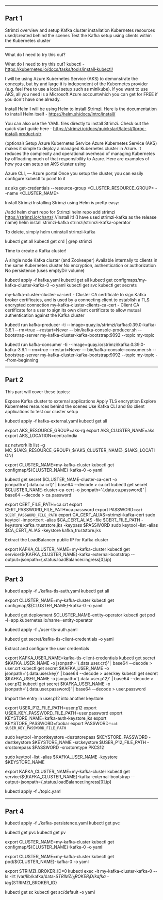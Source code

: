 
--------------------------------------------------------------------
Part 1
--------------------------------------------------------------------


Strimzi overview and setup
Kafka cluster installation
Kubernetes resources used/created behind the scenes
Test the Kafka setup using clients within the Kubernetes cluster

--------------------------------------------------------------------


What do I need to try this out?

What do I need to try this out?
kubectl - https://kubernetes.io/docs/tasks/tools/install-kubectl/

I will be using Azure Kubernetes Service (AKS) to demonstrate the concepts, but by and large it is independent of the Kubernetes provider (e.g. feel free to use a local setup such as minikube). If you want to use AKS, all you need is a Microsoft Azure accountwhich you can get for FREE if you don't have one already.

Install Helm
I will be using Helm to install Strimzi. Here is the documentation to install Helm itself - https://helm.sh/docs/intro/install/

You can also use the YAML files directly to install Strimzi. Check out the quick start guide here - https://strimzi.io/docs/quickstart/latest/#proc-install-product-str


(optional) Setup Azure Kubernetes Service
Azure Kubernetes Service (AKS) makes it simple to deploy a managed Kubernetes cluster in Azure. It reduces the complexity and operational overhead of managing Kubernetes by offloading much of that responsibility to Azure. Here are examples of how you can setup an AKS cluster using

Azure CLI, — Azure portal 
Once you setup the cluster, you can easily configure kubectl to point to it

az aks get-credentials --resource-group <CLUSTER_RESOURCE_GROUP> --name <CLUSTER_NAME>


Install Strimzi
Installing Strimzi using Helm is pretty easy:

//add helm chart repo for Strimzi
helm repo add strimzi https://strimzi.io/charts/
//install it! (I have used strimzi-kafka as the release name)
helm install strimzi-kafka strimzi/strimzi-kafka-operator

To delete, simply 
helm uninstall strimzi-kafka

kubectl get all
kubectl get crd | grep strimzi


Time to create a Kafka cluster!

A single node Kafka cluster (and Zookeeper)
Available internally to clients in the same Kubernetes cluster
No encryption, authentication or authorization
No persistence (uses emptyDir volume)

kubectl apply -f kafka.yaml
kubectl get all
kubectl get configmaps/my-kafka-cluster-kafka-0 -o yaml
kubectl get svc
kubectl get secrets

my-kafka-cluster-cluster-ca-cert - Cluster CA certificate to sign Kafka broker certificates, and is used by a connecting client to establish a TLS encrypted connection
my-kafka-cluster-clients-ca-cert - Client CA certificate for a user to sign its own client certificate to allow mutual authentication against the Kafka cluster

kubectl run kafka-producer -ti --image=quay.io/strimzi/kafka:0.39.0-kafka-3.6.1 --rm=true --restart=Never -- bin/kafka-console-producer.sh --bootstrap-server my-kafka-cluster-kafka-bootstrap:9092 --topic my-topic

kubectl run kafka-consumer -ti --image=quay.io/strimzi/kafka:0.39.0-kafka-3.6.1 --rm=true --restart=Never -- bin/kafka-console-consumer.sh --bootstrap-server my-kafka-cluster-kafka-bootstrap:9092 --topic my-topic --from-beginning



--------------------------------------------------------------------
Part 2
--------------------------------------------------------------------


This part will cover these topics:

Expose Kafka cluster to external applications
Apply TLS encryption
Explore Kubernetes resources behind the scenes
Use Kafka CLI and Go client applications to test our cluster setup


kubectl apply -f kafka-external.yaml
kubectl get all

export AKS_RESOURCE_GROUP=aks-rg
export AKS_CLUSTER_NAME=aks
export AKS_LOCATION=centralindia

az network lb list -g MC_${AKS_RESOURCE_GROUP}_${AKS_CLUSTER_NAME}_${AKS_LOCATION}

export CLUSTER_NAME=my-kafka-cluster
kubectl get configmap/${CLUSTER_NAME}-kafka-0 -o yaml

kubectl get secret $CLUSTER_NAME-cluster-ca-cert -o jsonpath='{.data.ca\.crt}' | base64 --decode > ca.crt
kubectl get secret $CLUSTER_NAME-cluster-ca-cert -o jsonpath='{.data.ca\.password}' | base64 --decode > ca.password


export CERT_FILE_PATH=ca.crt
export CERT_PASSWORD_FILE_PATH=ca.password
export PASSWORD=`cat $CERT_PASSWORD_FILE_PATH`
export CA_CERT_ALIAS=strimzi-kafka-cert
sudo keytool -importcert -alias $CA_CERT_ALIAS -file $CERT_FILE_PATH -keystore kafka_truststore.jks -keypass $PASSWORD
sudo keytool -list -alias $CA_CERT_ALIAS -keystore kafka_truststore.jks



Extract the LoadBalancer public IP for Kafka cluster

export KAFKA_CLUSTER_NAME=my-kafka-cluster
kubectl get service/${KAFKA_CLUSTER_NAME}-kafka-external-bootstrap --output=jsonpath={.status.loadBalancer.ingress[0].ip}






--------------------------------------------------------------------
Part 3
--------------------------------------------------------------------



kubectl apply -f ./kafka-tls-auth.yaml
kubectl get all

export CLUSTER_NAME=my-kafka-cluster
kubectl get configmap/${CLUSTER_NAME}-kafka-0 -o yaml

kubectl get deployment $CLUSTER_NAME-entity-operator
kubectl get pod -l=app.kubernetes.io/name=entity-operator

kubectl apply -f ./user-tls-auth.yaml

kubectl get secret/kafka-tls-client-credentials -o yaml


Extract and configure the user credentials

export KAFKA_USER_NAME=kafka-tls-client-credentials
kubectl get secret $KAFKA_USER_NAME -o jsonpath='{.data.user\.crt}' | base64 --decode > user.crt
kubectl get secret $KAFKA_USER_NAME -o jsonpath='{.data.user\.key}' | base64 --decode > user.key
kubectl get secret $KAFKA_USER_NAME -o jsonpath='{.data.user\.p12}' | base64 --decode > user.p12
kubectl get secret $KAFKA_USER_NAME -o jsonpath='{.data.user\.password}' | base64 --decode > user.password

Import the entry in user.p12 into another keystore

export USER_P12_FILE_PATH=user.p12
export USER_KEY_PASSWORD_FILE_PATH=user.password
export KEYSTORE_NAME=kafka-auth-keystore.jks
export KEYSTORE_PASSWORD=foobar
export PASSWORD=`cat $USER_KEY_PASSWORD_FILE_PATH`

sudo keytool -importkeystore -deststorepass $KEYSTORE_PASSWORD -destkeystore $KEYSTORE_NAME -srckeystore $USER_P12_FILE_PATH -srcstorepass $PASSWORD -srcstoretype PKCS12

sudo keytool -list -alias $KAFKA_USER_NAME -keystore $KEYSTORE_NAME




export KAFKA_CLUSTER_NAME=my-kafka-cluster
kubectl get service/${KAFKA_CLUSTER_NAME}-kafka-external-bootstrap --output=jsonpath={.status.loadBalancer.ingress[0].ip}


kubectl apply -f ./topic.yaml


--------------------------------------------------------------------
Part 4
--------------------------------------------------------------------


kubectl apply -f ./kafka-persistence.yaml
kubectl get pvc


kubectl get pvc
kubectl get pv

export CLUSTER_NAME=my-kafka-cluster
kubectl get configmap/${CLUSTER_NAME}-kafka-0 -o yaml


export CLUSTER_NAME=my-kafka-cluster
kubectl get pod/${CLUSTER_NAME}-kafka-0 -o yaml

export STRIMZI_BROKER_ID=0
kubectl exec -it my-kafka-cluster-kafka-0 -- ls -lrt /var/lib/kafka/data-${STRIMZI_BROKER_ID}/kafka-log${STRIMZI_BROKER_ID}

kubectl get sc
kubectl get sc/default -o yaml